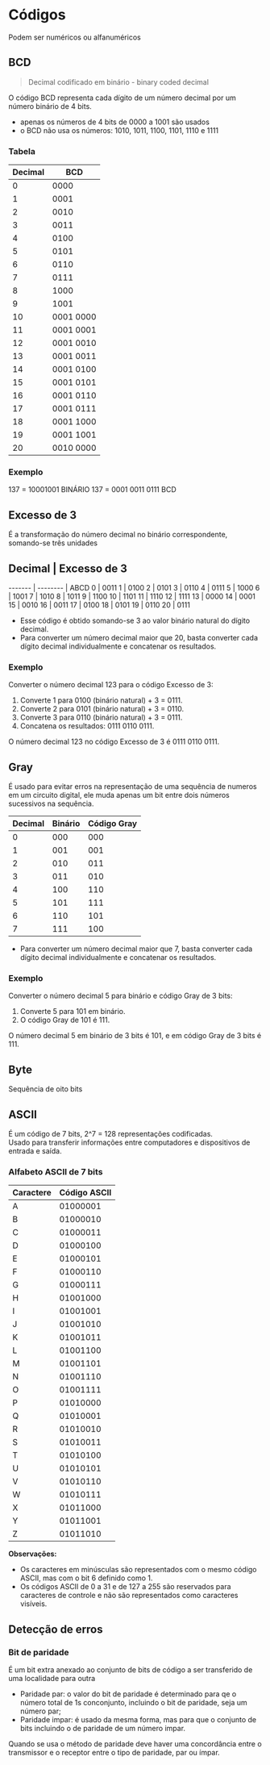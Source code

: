 # Códigos
Podem ser numéricos ou alfanuméricos

## BCD
> Decimal codificado em binário - binary coded decimal

O código BCD representa cada dígito de um número decimal por um número binário de 4 bits.

- apenas os números de 4 bits de 0000 a 1001 são usados
- o BCD não usa os números: 1010, 1011, 1100, 1101, 1110 e 1111

### Tabela

Decimal | BCD
------- | --------
0 | 0000
1 | 0001
2 | 0010
3 | 0011
4 | 0100
5 | 0101
6 | 0110
7 | 0111
8 | 1000
9 | 1001
10 | 0001 0000
11 | 0001 0001
12 | 0001 0010
13 | 0001 0011
14 | 0001 0100
15 | 0001 0101
16 | 0001 0110
17 | 0001 0111
18 | 0001 1000
19 | 0001 1001
20 | 0010 0000

### Exemplo
137 = 10001001 BINÁRIO
137 = 0001 0011 0111 BCD

## Excesso de 3
É a transformação do número decimal no binário correspondente, somando-se três unidades

## Decimal | Excesso de 3
------- | --------
  | ABCD
0 | 0011
1 | 0100
2 | 0101
3 | 0110
4 | 0111
5 | 1000
6 | 1001
7 | 1010
8 | 1011
9 | 1100
10 | 1101
11 | 1110
12 | 1111
13 | 0000
14 | 0001
15 | 0010
16 | 0011
17 | 0100
18 | 0101
19 | 0110
20 | 0111

* Esse código é obtido somando-se 3 ao valor binário natural do dígito decimal.
* Para converter um número decimal maior que 20, basta converter cada dígito decimal individualmente e concatenar os resultados.

### Exemplo

Converter o número decimal 123 para o código Excesso de 3:

1. Converte 1 para 0100 (binário natural) + 3 = 0111.
2. Converte 2 para 0101 (binário natural) + 3 = 0110.
3. Converte 3 para 0110 (binário natural) + 3 = 0111.
4. Concatena os resultados: 0111 0110 0111.

O número decimal 123 no código Excesso de 3 é 0111 0110 0111.

## Gray
É usado para evitar erros na representação de uma sequência de numeros em um circuito digital, ele muda apenas um bit entre dois números sucessivos na sequência.

Decimal | Binário | Código Gray
------- | -------- | --------
0 | 000 | 000
1 | 001 | 001
2 | 010 | 011
3 | 011 | 010
4 | 100 | 110
5 | 101 | 111
6 | 110 | 101
7 | 111 | 100

* Para converter um número decimal maior que 7, basta converter cada dígito decimal individualmente e concatenar os resultados.

### Exemplo

Converter o número decimal 5 para binário e código Gray de 3 bits:

1. Converte 5 para 101 em binário.
2. O código Gray de 101 é 111.

O número decimal 5 em binário de 3 bits é 101, e em código Gray de 3 bits é 111.

## Byte
Sequência de oito bits

## ASCII
É um código de 7 bits, 2^7 = 128 representações codificadas.</br>
Usado para transferir informações entre computadores e dispositivos de entrada e saída.

### Alfabeto ASCII de 7 bits

| Caractere | Código ASCII |
|---|---|
| A | 01000001 |
| B | 01000010 |
| C | 01000011 |
| D | 01000100 |
| E | 01000101 |
| F | 01000110 |
| G | 01000111 |
| H | 01001000 |
| I | 01001001 |
| J | 01001010 |
| K | 01001011 |
| L | 01001100 |
| M | 01001101 |
| N | 01001110 |
| O | 01001111 |
| P | 01010000 |
| Q | 01010001 |
| R | 01010010 |
| S | 01010011 |
| T | 01010100 |
| U | 01010101 |
| V | 01010110 |
| W | 01010111 |
| X | 01011000 |
| Y | 01011001 |
| Z | 01011010 |

**Observações:**

* Os caracteres em minúsculas são representados com o mesmo código ASCII, mas com o bit 6 definido como 1.
* Os códigos ASCII de 0 a 31 e de 127 a 255 são reservados para caracteres de controle e não são representados como caracteres visíveis.

## Detecção de erros

### Bit de paridade
É um bit extra anexado ao conjunto de bits de código a ser transferido de uma localidade para outra

- Paridade par: o valor do bit de paridade é determinado para qe o número total de 1s conconjunto, incluindo o bit de paridade, seja um número par;
- Paridade impar: é usado da mesma forma, mas para que o conjunto de bits incluindo o de paridade de um número impar.

Quando se usa o método de paridade deve haver uma concordância entre o transmissor e o receptor entre o tipo de paridade, par ou ímpar.